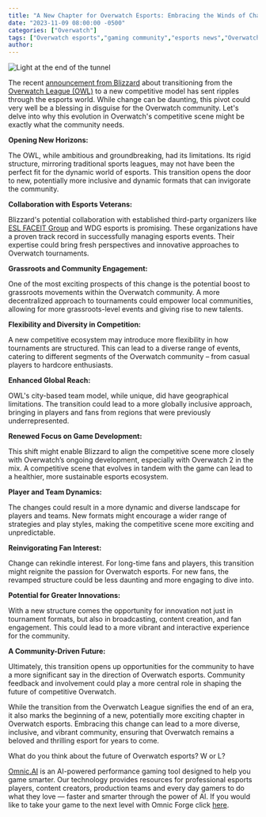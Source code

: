 ```yaml
---
title: "A New Chapter for Overwatch Esports: Embracing the Winds of Change"
date: "2023-11-09 08:00:00 -0500"
categories: ["Overwatch"]
tags: ["Overwatch esports","gaming community","esports news","Overwatch League transition","competitive gaming","esports tournament strategy","Overwatch 2 esports","esports industry trends","Overwatch competitive play","Blizzard esports changes"]
author:
---
```


![Light at the end of the tunnel](/2023-11-09-A-New-Chapter-for-Overwatch-Esports-Embracing-the-Winds-of-Change.png)

The recent [announcement from Blizzard](https://www.ggrecon.com/articles/blizzard-confirms-it-is-transitioning-from-owl/) about transitioning from the [Overwatch League (OWL)](https://www.overwatchleague.com/en-us/) to a new competitive model has sent ripples through the esports world. While change can be daunting, this pivot could very well be a blessing in disguise for the Overwatch community. Let's delve into why this evolution in Overwatch's competitive scene might be exactly what the community needs.

**Opening New Horizons:**

The OWL, while ambitious and groundbreaking, had its limitations. Its rigid structure, mirroring traditional sports leagues, may not have been the perfect fit for the dynamic world of esports. This transition opens the door to new, potentially more inclusive and dynamic formats that can invigorate the community.

**Collaboration with Esports Veterans:**

Blizzard's potential collaboration with established third-party organizers like [ESL FACEIT Group](https://eslfaceitgroup.com/) and WDG esports is promising. These organizations have a proven track record in successfully managing esports events. Their expertise could bring fresh perspectives and innovative approaches to Overwatch tournaments.

**Grassroots and Community Engagement:**

One of the most exciting prospects of this change is the potential boost to grassroots movements within the Overwatch community. A more decentralized approach to tournaments could empower local communities, allowing for more grassroots-level events and giving rise to new talents.

**Flexibility and Diversity in Competition:**

A new competitive ecosystem may introduce more flexibility in how tournaments are structured. This can lead to a diverse range of events, catering to different segments of the Overwatch community – from casual players to hardcore enthusiasts.

**Enhanced Global Reach:**

OWL's city-based team model, while unique, did have geographical limitations. The transition could lead to a more globally inclusive approach, bringing in players and fans from regions that were previously underrepresented.

**Renewed Focus on Game Development:**

This shift might enable Blizzard to align the competitive scene more closely with Overwatch’s ongoing development, especially with Overwatch 2 in the mix. A competitive scene that evolves in tandem with the game can lead to a healthier, more sustainable esports ecosystem.

**Player and Team Dynamics:**

The changes could result in a more dynamic and diverse landscape for players and teams. New formats might encourage a wider range of strategies and play styles, making the competitive scene more exciting and unpredictable.

**Reinvigorating Fan Interest:**

Change can rekindle interest. For long-time fans and players, this transition might reignite the passion for Overwatch esports. For new fans, the revamped structure could be less daunting and more engaging to dive into.

**Potential for Greater Innovations:**

With a new structure comes the opportunity for innovation not just in tournament formats, but also in broadcasting, content creation, and fan engagement. This could lead to a more vibrant and interactive experience for the community.

**A Community-Driven Future:**

Ultimately, this transition opens up opportunities for the community to have a more significant say in the direction of Overwatch esports. Community feedback and involvement could play a more central role in shaping the future of competitive Overwatch.

While the transition from the Overwatch League signifies the end of an era, it also marks the beginning of a new, potentially more exciting chapter in Overwatch esports. Embracing this change can lead to a more diverse, inclusive, and vibrant community, ensuring that Overwatch remains a beloved and thrilling esport for years to come.

What do you think about the future of Overwatch esports? W or L?


[Omnic.AI](https://www.omnic.ai/) is an AI-powered performance gaming tool designed to help you game smarter. Our technology provides resources for professional esports players, content creators, production teams and every day gamers to do what they love — faster and smarter through the power of AI. If you would like to take your game to the next level with Omnic Forge click [here](https://forge.omnic.ai/).